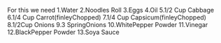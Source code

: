 For this we need
1.Water
2.Noodles Roll
3.Eggs
4.Oil
5.1/2 Cup Cabbage
6.1/4 Cup Carrot(finleyChopped)
7.1/4 Cup Capsicum(finleyChopped)
8.1/2Cup Onions
9.3 SpringOnions
10.WhitePepper Powder
11.Vinegar
12.BlackPepper Powder
13.Soya Sauce